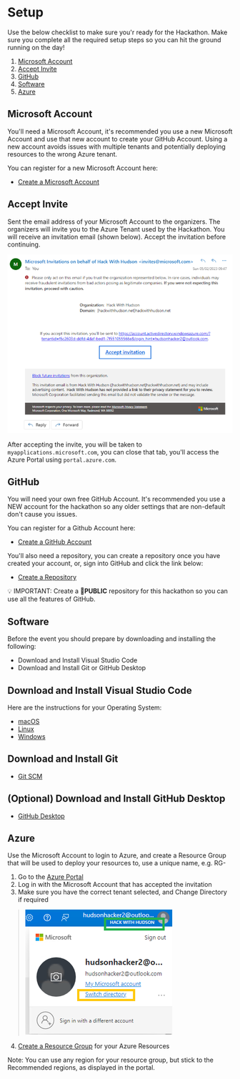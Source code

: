# Setup

Use the below checklist to make sure you'r ready for the Hackathon. Make sure you complete all the required setup steps so you can hit the ground running on the day!

1. [Microsoft Account](https://github.com/waynehoggett/AzureHackathons/blob/main/2%20-%20DevOps%20with%20GitHub/Setup/readme.md#microsoft-account)
2. [Accept Invite](https://github.com/waynehoggett/AzureHackathons/blob/main/2%20-%20DevOps%20with%20GitHub/Setup/readme.md#accept--invite)
3. [GitHub](https://github.com/waynehoggett/AzureHackathons/blob/main/2%20-%20DevOps%20with%20GitHub/Setup/readme.md#github)
4. [Software](https://github.com/waynehoggett/AzureHackathons/blob/main/2%20-%20DevOps%20with%20GitHub/Setup/readme.md#software)
5. [Azure](https://github.com/waynehoggett/AzureHackathons/blob/main/2%20-%20DevOps%20with%20GitHub/Setup/readme.md#software)

## Microsoft Account

You'll need a Microsoft Account, it's recommended you use a new Microsoft Account and use that new account to create your GitHub Account. Using a new account avoids issues with multiple tenants and potentially deploying resources to the wrong Azure tenant.

You can register for a new Microsoft Account here:
* [Create a Microsoft Account](https://signup.live.com/)

## Accept  Invite

Sent the email address of your Microsoft Account to the organizers. The organizers will invite you to the Azure Tenant used by the Hackathon. You will receive an invitation email (shown below). Accept the invitation before continuing.

<img src="../Setup/invite.png" alt="Microsoft Account Invitation Email" height="400px" />

After accepting the invite, you will be taken to `myapplications.microsoft.com`, you can close that tab, you'll access the Azure Portal using  `portal.azure.com`.

## GitHub

You will need your own free GitHub Account. It's recommended you use a NEW account for the hackathon so any older settings that are non-default don't cause you issues.

You can register for a Github Account here:
* [Create a GitHub Account](https://github.com/signup)

You'll also need a repository, you can create a repository once you have created your account, or, sign into GitHub and click the link below:

* [Create a Repository](https://github.com/new)

💡 IMPORTANT: Create a **🔖PUBLIC** repository for this hackathon so you can use all the features of GitHub.

## Software

Before the event you should prepare by downloading and installing the following:
 * Download and Install Visual Studio Code
 * Download and Install Git or GitHub Desktop

## Download and Install Visual Studio Code
Here are the instructions for your Operating System:
 * [macOS](https://code.visualstudio.com/docs/setup/mac)
 * [Linux](https://code.visualstudio.com/docs/setup/linux)
 * [Windows](https://code.visualstudio.com/docs/setup/windows)

## Download and Install Git
* [Git SCM](https://git-scm.com/download)

## (Optional) Download and Install GitHub Desktop
* [GitHub Desktop](https://desktop.github.com/)

## Azure

Use the Microsoft Account to login to Azure, and create a Resource Group that will be used to deploy your resources to, use a unique name, e.g. RG-<YourName>
  
1. Go to the [Azure Portal](https://portal.azure.com)
2. Log in with the Microsoft Account that has accepted the invitation
3. Make sure you have the correct tenant selected, and Change Directory if required
> <img src="../Setup/directory.png" alt="Directory" />
4. [Create a Resource Group](https://learn.microsoft.com/en-us/azure/azure-resource-manager/management/manage-resource-groups-portal#create-resource-groups) for your Azure Resources

Note: You can use any region for your resource group, but stick to the Recommended regions, as displayed in the portal.
